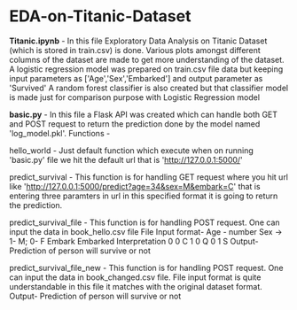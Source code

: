 # EDA-on-Titanic-Dataset
**Titanic.ipynb** - In this file Exploratory Data Analysis on Titanic Dataset (which is stored in train.csv) is done. Various plots amongst different columns of the dataset are made to get more understanding of the dataset. 
A logistic regression model was prepared on train.csv file data but keeping input parameters as ['Age','Sex','Embarked'] and output parameter as 'Survived'
A random forest classifier is also created but that classifier model is made just for comparison purpose with Logistic Regression model



**basic.py** - In this file a Flask API was created which can handle both GET and POST request to return the prediction done by the model named 'log_model.pkl'.
Functions -

hello_world - Just default function which execute when on running 'basic.py' file we hit the default url that is 'http://127.0.0.1:5000/'

predict_survival - This function is for handling GET request where you hit url like 'http://127.0.0.1:5000/predict?age=34&sex=M&embark=C' that is entering three paramters in url in this specified format it is going to return the prediction.

predict_survival_file - This function is for handling POST request. One can input the data in book_hello.csv file 
                        File Input format-
                        Age - number
                        Sex -> 1- M; 0- F
                        Embark  Embarked   Interpretation
                          0         0          C
                          1         0          Q
                          0         1          S
                       Output- Prediction of person will survive or not
 
predict_survival_file_new - This function is for handling POST request. One can input the data in book_changed.csv file. File input format is quite understandable in this file it                             matches with the original dataset format. Output- Prediction of person will survive or not
